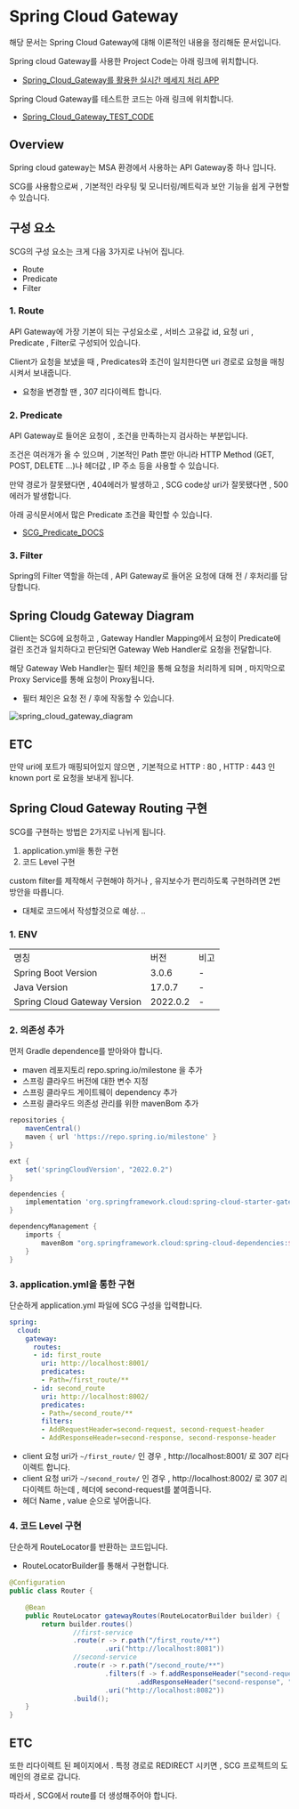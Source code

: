 # Spring Cloud Gateway
해당 문서는 Spring Cloud Gateway에 대해 이론적인 내용을 정리해둔 문서입니다.

Spring cloud Gateway를 사용한 Project Code는 아래 링크에 위치합니다.
- [Spring_Cloud_Gateway를 활용한 실시간 메세지 처리 APP](https://github.com/jjsair0412/Realtime_Messaging_Service_PROJ)

Spring Cloud Gateway를 테스트한 코드는 아래 링크에 위치합니다.
- [Spring_Cloud_Gateway_TEST_CODE](./SpringCloudGateway_TEST/)

## Overview
Spring cloud gateway는 MSA 환경에서 사용하는 API Gateway중 하나 입니다.

SCG를 사용함으로써 , 기본적인 라우팅 및 모니터링/메트릭과 보안 기능을 쉽게 구현할 수 있습니다.

## 구성 요소
SCG의 구성 요소는 크게 다음 3가지로 나뉘어 집니다.
- Route
- Predicate
- Filter

### 1. Route
API Gateway에 가장 기본이 되는 구성요소로 , 서비스 고유값 id, 요청 uri , Predicate , Filter로 구성되어 있습니다.

Client가 요청을 보냈을 때 , Predicates와 조건이 일치한다면 uri 경로로 요청을 매칭시켜서 보내줍니다.
- 요청을 변경할 땐 , 307 리다이렉트 합니다.

### 2. Predicate
API Gateway로 들어온 요청이 , 조건을 만족하는지 검사하는 부분입니다.

조건은 여러개가 올 수 있으며 , 기본적인 Path 뿐만 아니라 HTTP Method (GET, POST, DELETE ...)나 헤더값 , IP 주소 등을 사용할 수 있습니다.

만약 경로가 잘못됐다면 , 404에러가 발생하고 , SCG code상 uri가 잘못됐다면 , 500에러가 발생합니다.

아래 공식문서에서 많은 Predicate 조건을 확인할 수 있습니다.
- [SCG_Predicate_DOCS](https://cloud.spring.io/spring-cloud-gateway/reference/html/#gateway-request-predicates-factories)

### 3. Filter
Spring의 Filter 역할을 하는데 , API Gateway로 들어온 요청에 대해 전 / 후처리를 담당합니다.

## Spring Cloudg Gateway Diagram
Client는 SCG에 요청하고 , Gateway Handler Mapping에서 요청이 Predicate에 걸린 조건과 일치하다고 판단되면 Gateway Web Handler로 요청을 전달합니다.

해당 Gateway Web Handler는 필터 체인을 통해 요청을 처리하게 되며 , 마지막으로 Proxy Service를 통해 요청이 Proxy됩니다.
- 필터 체인은 요청 전 / 후에 작동할 수 있습니다. 

![spring_cloud_gateway_diagram][spring_cloud_gateway_diagram]

[spring_cloud_gateway_diagram]:./images/spring_cloud_gateway_diagram.png

## ETC
만약 uri에 포트가 매핑되어있지 않으면 , 기본적으로 HTTP : 80 , HTTP : 443 인 known port 로 요청을 보내게 됩니다.

## Spring Cloud Gateway Routing 구현
SCG를 구현하는 방법은 2가지로 나뉘게 됩니다.
1. application.yml을 통한 구현
2. 코드 Level 구현

custom filter를 제작해서 구현해야 하거나 , 유지보수가 편리하도록 구현하려면 2번 방안을 따릅니다.
- 대체로 코드에서 작성할것으로 예상. ..

### 1. ENV
||||
|--|--|--|
|명칭|버전|비고|
|Spring Boot Version|3.0.6|-|
|Java Version|17.0.7|-|
|Spring Cloud Gateway Version|2022.0.2|-|

### 2. 의존성 추가
먼저 Gradle dependence를 받아와야 합니다.
- maven 레포지토리 repo.spring.io/milestone 을 추가
- 스프링 클라우드 버전에 대한 변수 지정
- 스프링 클라우드 게이트웨이 dependency 추가
- 스프링 클라우드 의존성 관리를 위한 mavenBom 추가
```build.gradle
repositories {
    mavenCentral()
    maven { url 'https://repo.spring.io/milestone' }
}

ext {
    set('springCloudVersion', "2022.0.2")
}

dependencies {
    implementation 'org.springframework.cloud:spring-cloud-starter-gateway'
}

dependencyManagement {
    imports {
        mavenBom "org.springframework.cloud:spring-cloud-dependencies:${springCloudVersion}"
    }
}
```

### 3. application.yml을 통한 구현
단순하게 application.yml 파일에 SCG 구성을 입력합니다.
```yaml
spring:
  cloud:
    gateway:
      routes:
      - id: first_route
        uri: http://localhost:8001/
        predicates:
        - Path=/first_route/**
      - id: second_route
        uri: http://localhost:8002/
        predicates:
        - Path=/second_route/**
        filters:
        - AddRequestHeader=second-request, second-request-header
        - AddResponseHeader=second-response, second-response-header
```

- client 요청 uri가 ```~/first_route/``` 인 경우 , http://localhost:8001/ 로 307 리다이렉트 합니다.
- client 요청 uri가 ```~/second_route/``` 인 경우 , http://localhost:8002/ 로 307 리다이렉트 하는데 , 헤더에 second-request를 붙여줍니다.
- 헤더 Name , value 순으로 넣어줍니다.

### 4. 코드 Level 구현
단순하게 RouteLocator를 반환하는 코드입니다.
- RouteLocatorBuilder를 통해서 구현합니다.

```java
@Configuration
public class Router {
    
    @Bean
    public RouteLocator gatewayRoutes(RouteLocatorBuilder builder) {
        return builder.routes()
                //first-service
                .route(r -> r.path("/first_route/**")
                        .uri("http://localhost:8081"))
                //second-service
                .route(r -> r.path("/second_route/**")
                        .filters(f -> f.addResponseHeader("second-request", "second-request-header")
                                .addResponseHeader("second-response", "second-response-header"))                
                        .uri("http://localhost:8082"))
                .build();
    }
}

```
## ETC
또한 리다이렉트 된 페이지에서 . 특정 경로로 REDIRECT 시키면 , SCG 프로젝트의 도메인의 경로로 갑니다.

따라서 , SCG에서 route를 더 생성해주어야 합니다.